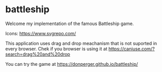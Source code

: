 # battleship

Welcome my implementation of the famous Battleship game.

Icons: https://www.svgrepo.com/

This application uses drag and drop meachanism that is not suported in every browser. Chek if you browser is using it at https://caniuse.com/?search=drag%20and%20drop

You can try the game at https://donperger.github.io/battleship/
